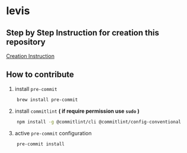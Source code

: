 # levis

## Step by Step Instruction for creation this repository
[Creation Instruction](./docs/instuction.md)

## How to contribute
1. install `pre-commit`
```bash
    brew install pre-commit
```
2. install `commitlint` **( if require permission use `sudo` )**
```bash
    npm install -g @commitlint/cli @commitlint/config-conventional
```
3. active `pre-commit` configuration
```bash
    pre-commit install
```